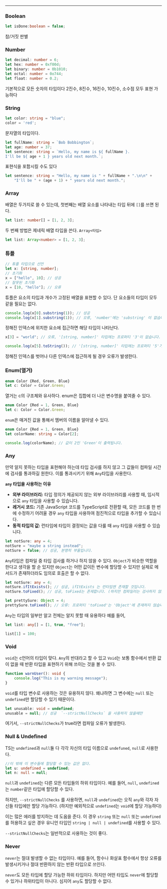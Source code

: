 
---

### Boolean

```ts
let isDone:boolean = false;
```

참/거짓 판별

### Number

```ts
let decimal: number = 6;
let hex: number = 0xf00d;
let binary: number = 0b1010;
let octal: number = 0o744;
let float: number = 0.2;
```

기본적으로 모든 숫자의 타입이다
2진수, 8진수, 16진수, 10진수, 소수점 모두 표현 가능하다

### String

```ts
let color: string = "blue";
color = 'red';
```

문자열의 타입이다.

```ts
let fullName: string = `Bob Bobbington`;
let age: number = 37;
let sentence: string = `Hello, my name is ${ fullName }.
I'll be ${ age + 1 } years old next month.`;
```

표현식을 포함시킬 수도 있다

```ts
let sentence: string = "Hello, my name is " + fullName + ".\n\n" +
    "I'll be " + (age + 1) + " years old next month.";
```

### Array

배열은 두가지로 쓸 수 있는데, 첫번째는 배열 요소를 나타내는 타입 뒤에 `[]`를 쓰면 된다.

```ts
let list: number[] = [1, 2, 3];
```

두 번째 방법은 제네릭 배열 타입을 쓴다. `Array<타입>`

```ts
let list: Array<number> = [1, 2, 3];
```

### 튜플

```ts
// 튜플 타입으로 선언
let x: [string, number];
// 초기화
x = ["hello", 10]; // 성공
// 잘못된 초기화
x = [10, "hello"]; // 오류
```

튜플은 요소의 타입과 개수가 고정된 배열을 표현할 수 있다.
단 요소들의 타입이 모두 같을 필요는 없다.

```ts
console.log(x[0].substring(1)); // 성공
console.log(x[1].substring(1)); // 오류, 'number'에는 'substring' 이 없습니다.
```

정해진 인덱스에 위치한 요소에 접근하면 해당 타입이 나타난다.

```ts
x[3] = "world"; // 오류, '[string, number]' 타입에는 프로퍼티 '3'이 없습니다.

console.log(x[5].toString()); // '[string, number]' 타입에는 프로퍼티 '5'가 없습니다.
```

정해진 인덱스를 벗어나 다른 인덱스에 접근하게 될 경우 오류가 발생한다.

### Enum(열거)

```ts
enum Color {Red, Green, Blue}
let c: Color = Color.Green;
```

열거는 c의 구조체와 유사하다.
enum은 집합에 더 나은 변수명을 붙여줄 수 있다.

```ts
enum Color {Red = 1, Green, Blue}
let c: Color = Color.Green;
```

`enum`은 매겨진 값을 통해서 멤버의 이름을 알아낼 수 있다. 

```ts
enum Color {Red = 1, Green, Blue}
let colorName: string = Color[2];

console.log(colorName); // 값이 2인 'Green'이 출력됩니다.
```

### Any

만약 알지 못하는 타입을 표현해야 하는데 타입 검사를 하지 않고 그 값들이 컴파일 시간에 검사를 통과하길 원한다. 이를 통과시키기 위해 `Any`타입을 사용한다.

**`any` 타입을 사용하는 이유**
- **외부 라이브러리:** 타입 정의가 제공되지 않는 외부 라이브러리를 사용할 때, 임시적으로 `any` 타입을 사용할 수 있습니다.
- **레거시 코드:** 기존 JavaScript 코드를 TypeScript로 전환할 때, 모든 코드를 한 번에 수정하기 어려울 경우 `any` 타입을 사용하여 점진적으로 타입을 추가할 수 있습니다.
- **동적 타입의 값:** 런타임에 타입이 결정되는 값을 다룰 때 `any` 타입을 사용할 수 있습니다.

```ts
let notSure: any = 4;
notSure = "maybe a string instead";
notSure = false; // 성공, 분명히 부울입니다.
```

`Any`타입은 컴파일 중 타입 검사를 하거나 하지 않을 수 있다. `Object`가 비슷한 역할을 한다고 생각을 할 순 있지만 `Object`는 어떤 값이든 변수에 할당할 수 있지만 실제로 메서드가 존재하더라도 임의로 호출은 할 수 없다.

```ts
let notSure: any = 4;
notSure.ifItExists(); // 성공, ifItExists 는 런타임엔 존재할 것입니다.
notSure.toFixed(); // 성공, toFixed는 존재합니다. (하지만 컴파일러는 검사하지 않음)

let prettySure: Object = 4;
prettySure.toFixed(); // 오류: 프로퍼티 'toFixed'는 'Object'에 존재하지 않습니다.
```

`Any`는 타입의 일부만 알고 전체는 알지 못할 때 유용하다 예를 들어,

```ts
let list: any[] = [1, true, "free"];

list[1] = 100;
```

### Void

`void`는 c언어의 타입이 맞다. `Any`의 반대라고 할 수 있고 `Void`는 보통 함수에서 반환 값이 없을 때 반환 타입을 표현하기 위해 쓰이는 것을 볼 수 있다.

```ts
function warnUser(): void {
    console.log("This is my warning message");
}
```

`void`를 타입 변수로 사용하는 것은 유용하지 않다. 왜냐하면 그 변수에는 `null` 또는 `undefined`만 할당할 수 있기 때문이다.

```ts
let unusable: void = undefined;
unusable = null; // 성공  `--strictNullChecks` 을 사용하지 않을때만
```

여기서, `--strictNullChecks`가 true라면 컴파일 오류가 발생한다.

### Null & Undefined

TS는 `undefined`과 `null`둘 다 각각 자신의 타입 이름으로 `undefuned`, `null`로 사용한다. 

```ts
//이 밖에 이 변수들에 할당할 수 있는 값은 없다.
let u: undefined = undefined;
let n: null = null;
```

`null`과 `undefined`는 다른 모든 타입들의 하위 타입이다. 예를 들어, `null`, `undefined`는 `number`같은 타입에 할당할 수 있다.

하지만, `--strictNullChecks` 를 사용하면, `null`과 `undefined`는 오직 `any`와 각자 자신들 타입에만 할당 가능하다. (하지만 예외적으로 `undefined`는 `void`에 할당 가능하다)

이는 많은 에러를 방지하는 데 도움을 준다. 이 경우 `string` 또는 `null` 또는 `undefined`를 허용하고 싶은 경우 유니언 타입인 `string | null | undefined`를 사용할 수 있다.

`--strictNullChecks`는 일반적으로 사용하는 것이 좋다.

### Never

`never`는 절대 발생할 수 없는 타입이다. 예를 들어, 함수나 화살표 함수에서 항상 오류를 발생시키거나 절대 반환하지 않는 반환 타입으로 쓰인다.

`never`도 모든 타입에 할당 가능한 하위 타입이다. 하지만 어떤 타입도 `never`에 할당할 수 있거나 하위타입이 아니다. 심지어 `any`도 할당할 수 없다.